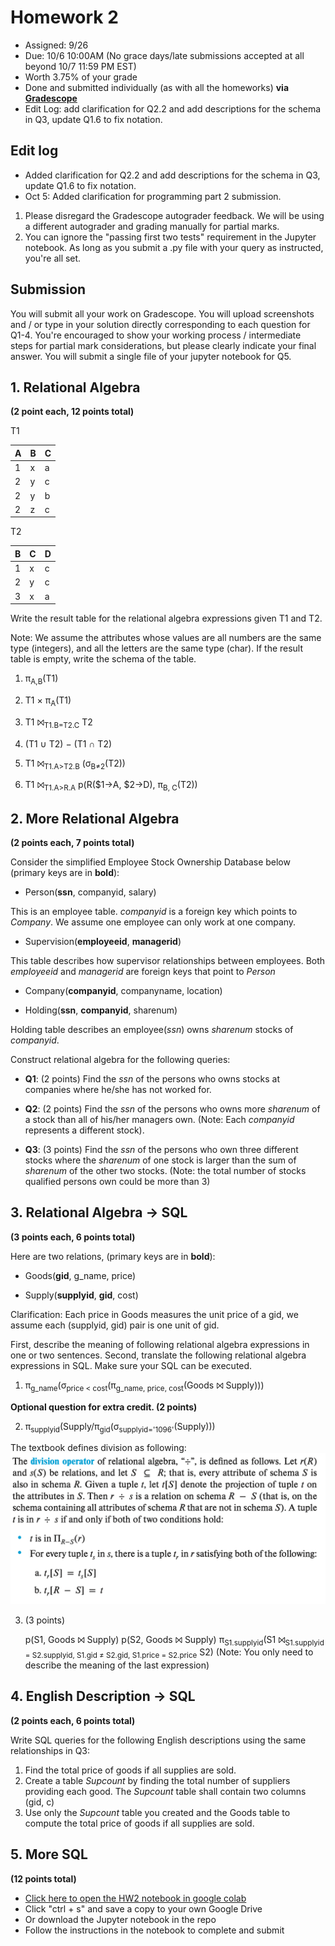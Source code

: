 # Homework 2

* Assigned: 9/26
* Due: 10/6 10:00AM (No grace days/late submissions accepted at all beyond 10/7 11:59 PM EST)
* Worth 3.75% of your grade
* Done and submitted individually (as with all the homeworks) **via [Gradescope](https://www.gradescope.com)**
* Edit Log: add clarification for Q2.2 and add descriptions for the schema in Q3, update Q1.6 to fix notation.

## Edit log
* Added clarification for Q2.2 and add descriptions for the schema in Q3, update Q1.6 to fix notation.
* Oct 5: Added clarification for programming part 2 submission. 
1. Please disregard the Gradescope autograder feedback. We will be using a different autograder and grading manually for partial marks.
2. You can ignore the "passing first two tests" requirement in the Jupyter notebook. As long as you submit a .py file with your query as instructed, you're all set.

## Submission

You will submit all your work on Gradescope. You will upload screenshots and / or type in your solution directly corresponding to each question for Q1-4. You're encouraged to show your working process / intermediate steps for partial mark considerations, but please clearly indicate your final answer. 
You will submit a single file of your jupyter notebook for Q5.

## 1. Relational Algebra

**(2 point each, 12 points total)**

T1

|A | B | C |
|---|---|---|
|1 | x | a |
|2 | y | c |
|2 | y | b |
|2 | z | c |


T2

B | C | D
---|---|---
1 | x | c
2 | y | c
3 | x | a


Write the result table for the relational algebra expressions given T1 and T2.

Note: We assume the attributes whose values are all numbers are the same type (integers),
and all the letters are the same type (char). If the result table is empty, write the schema of the table.


1. π<sub>A,B</sub>(T1)

2. T1 × π<sub>A</sub>(T1)

3. T1 ⨝<sub>T1.B=T2.C</sub> T2

4. (T1 ∪ T2) − (T1 ∩ T2)

5. T1 ⨝<sub>T1.A&gt;T2.B</sub> (σ<sub>B&ne;2</sub>(T2))

6. T1 ⨝<sub>T1.A&gt;R.A</sub> p(R($1->A, $2->D), π<sub>B, C</sub>(T2))

## 2. More Relational Algebra

**(2 points each, 7 points total)**

Consider the simplified Employee Stock Ownership Database below (primary keys are in **bold**):

* Person(**ssn**, companyid, salary)

This is an employee table. *companyid* is a foreign key which points to *Company*.
We assume one employee can only work at one company. 

* Supervision(**employeeid**, **managerid**)

This table describes how supervisor relationships between employees. Both *employeeid* 
and *managerid* are foreign keys that point to *Person*

* Company(**companyid**, companyname, location)

* Holding(**ssn**, **companyid**, sharenum)

Holding table describes an employee(*ssn*) owns *sharenum* stocks of *companyid*.

Construct relational algebra for the following queries:
   
* **Q1**: (2 points) Find the *ssn* of the persons who owns stocks at companies where he/she has not worked for.

* **Q2**: (2 points) Find the *ssn* of the persons who owns more *sharenum* of a stock than all of his/her managers own.
    (Note: Each *companyid* represents a different stock).

* **Q3**: (3 points) Find the *ssn* of the persons who own three different stocks where the *sharenum* of one stock is 
    larger than the sum of *sharenum* of the other two stocks.
    (Note: the total number of stocks qualified persons own could be more than 3)


## 3. Relational Algebra -> SQL

**(3 points each, 6 points total)**

Here are two relations, (primary keys are in **bold**):

* Goods(**gid**, g_name, price)

* Supply(**supplyid**, **gid**, cost)

Clarification: Each price in Goods measures the unit price of a gid, we assume each (supplyid, gid) pair is one unit of gid.

First, describe the meaning of following relational algebra expressions in one or two sentences.
Second, translate the following relational algebra expressions in SQL. Make sure your SQL can be executed.

1. π<sub>g_name</sub>(σ<sub>price &lt; cost</sub>(π<sub>g_name, price, cost</sub>(Goods ⨝ Supply)))

**Optional question for extra credit. (2 points)**

2. π<sub>supplyid</sub>(Supply/π<sub>gid</sub>(σ<sub>supplyid='1096'</sub>(Supply)))


  The textbook defines division as following:
   <a href="division.png"><img src="division.png"/></a>

3. (3 points)
   
   p(S1, Goods ⨝ Supply)
   p(S2, Goods ⨝ Supply)
   π<sub>S1.supplyid</sub>(S1 ⨝<sub>S1.supplyid = S2.supplyid, S1.gid ≠ S2.gid, S1.price = S2.price</sub> S2)
   (Note: You only need to describe the meaning of the last expression)
   



## 4. English Description -> SQL

**(2 points each, 6 points total)**

Write SQL queries for the following English descriptions using the same relationships in Q3:
1. Find the total price of goods if all supplies are sold.
2. Create a table *Supcount* by finding the total number of suppliers providing each good. The *Supcount* table shall contain two columns (gid, c)
3. Use only the *Supcount* table you created and the Goods table to compute the total price of goods if all supplies are sold.


## 5. More SQL
**(12 points total)**
* [Click here to open the HW2 notebook in google colab](https://drive.google.com/file/d/1m4w2Qw1aoqx4ePyBl6NZDD8TWHnu1Qww/view?usp=sharing)
* Click "ctrl + s" and save a copy to your own Google Drive
* Or download the Jupyter notebook in the repo
* Follow the instructions in the notebook to complete and submit
